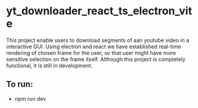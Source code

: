 # yt_downloader_react_ts_electron_vite
This project enable users to download segments of aan youtube video in a interactive GUI. Using electron and react we have established real-time rendering of chosen frame for the user, so that user might have more sensitive selection on the frame itself. Although this project is completely functional, it is still in development. 

## To run:
* npm run dev



